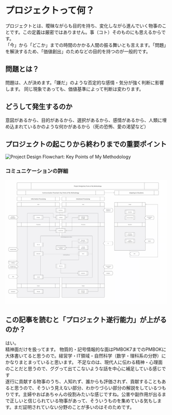 # プロジェクトって何？

プロジェクトとは、曖昧ながらも目的を持ち、変化しながら進んでいく物事のことです。この定義は厳密ではありません。事（コト）そのものにも思えるからです。  
「今」から「どこか」までの時間のかかる人間の振る舞いとも言えます。「問題」を解決するため、「価値創出」のためなどの目的を持つのが一般的です。  

## 問題とは？

問題は、人が決めます。「嫌だ」のような否定的な感情・気分が強く判断に影響します。
同じ現象であっても、価値基準によって判断は変わります。

## どうして発生するのか

意図があるから、目的があるから、選択があるから、感情があるから、人類に埋め込まれているかのような何かがあるから（死の恐怖、愛の渇望など）  

## プロジェクトの起こりから終わりまでの重要ポイント

<img src="/pjdhiro/img/PDFlow.avif.jpg" alt="Project Design Flowchart: Key Points of My Methodology">

### コミュニケーションの詳細　

![Communication Flowchart: Key Points of My Methodology](/img/PD&ComFlow.avif.jpg "")

## この記事を読むと「プロジェクト遂行能力」が上がるのか？

はい。  
精神面だけを扱ってます。
物質的・記号情報的な面はPMBOK7までのPMBOKに大体書いてると思うので。経営学・IT領域・自然科学（数学・理科系の分野）にかなりまとまっていると思います。
不足なのは、現代人に伝わる精神・心理面のことだと思うので、ググって出てこないような話を中心に補足している感じです  
遂行に貢献する物事のうち、人知れず、誰からも評価されず、貢献することもあると思うので、そういう見えない部分、わかりづらい部分の解説をしているつもりです。主婦やおばあちゃんの役割みたいな感じですね。公害や副作用が出るまで正しいと信じられている物事があって、そういうものを集めている気もします。まだ証明されていない分野のことが多いのはそのためです。


